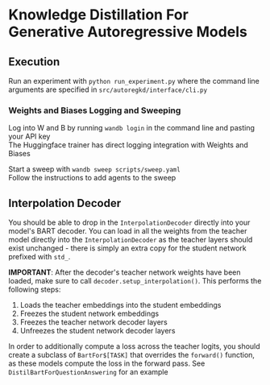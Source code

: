 # Knowledge Distillation For Generative Autoregressive Models
## Execution
Run an experiment with `python run_experiment.py` where the command line arguments are specified in `src/autoregkd/interface/cli.py`
### Weights and Biases Logging and Sweeping
Log into W and B by running `wandb login` in the command line and pasting your API key \
The Huggingface trainer has direct logging integration with Weights and Biases

Start a sweep with `wandb sweep scripts/sweep.yaml` \
Follow the instructions to add agents to the sweep
## Interpolation Decoder
You should be able to drop in the `InterpolationDecoder` directly into your model's BART decoder. You can load in all the weights from the teacher model directly into the `InterpolationDecoder` as the teacher layers should exist unchanged - there is simply an extra copy for the student network prefixed with `std_`.

**IMPORTANT**: After the decoder's teacher network weights have been loaded, make sure to call `decoder.setup_interpolation()`. This performs the following steps:
1) Loads the teacher embeddings into the student embeddings
2) Freezes the student network embeddings
3) Freezes the teacher network decoder layers
4) Unfreezes the student network decoder layers

In order to additionally compute a loss across the teacher logits, you should create a subclass of `BartFor$[TASK]` that overrides the `forward()` function, as these models compute the loss in the forward pass. See `DistilBartForQuestionAnswering` for an example
